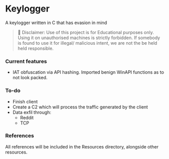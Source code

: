 # Keylogger
A keylogger written in C that has evasion in mind

> 🚫 Disclaimer: Use of this project is for Educational purposes only. Using it on unauthorised machines is strictly forbidden. If somebody is found to use it for illegal/ malicious intent, we are not the be held held responsible.

### Current features
- IAT obfuscation via API hashing. Imported benign WinAPI functions as to not look packed.

### To-do

- Finish client
- Create a C2 which will process the traffic generated by the client
- Data exfil through:
  - Reddit
  - TCP

### References
All references will be included in the Resources directory, alongside other resources.
